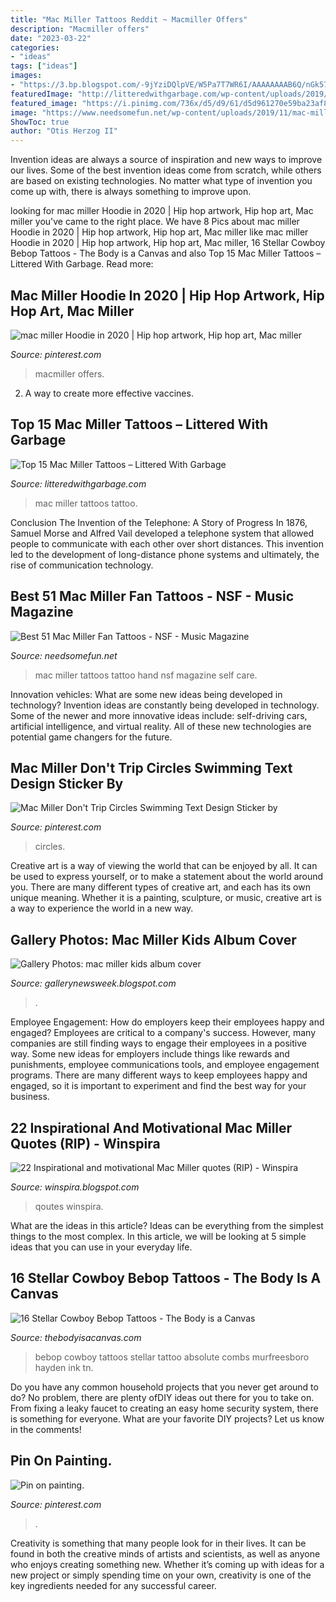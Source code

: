 ```yaml
---
title: "Mac Miller Tattoos Reddit ~ Macmiller Offers"
description: "Macmiller offers"
date: "2023-03-22"
categories:
- "ideas"
tags: ["ideas"]
images:
- "https://3.bp.blogspot.com/-9jYziDQlpVE/W5Pa7T7WR6I/AAAAAAAAB6Q/nGk57mcbCCE7AZrM4ZzJ7iLhowL-cQ9jQCLcBGAs/s1600/Adobe_Post_20180908_113341.jpg"
featuredImage: "http://litteredwithgarbage.com/wp-content/uploads/2019/02/Mac-Miller-@dylanwebertattoos-1024x1024.jpg"
featured_image: "https://i.pinimg.com/736x/d5/d9/61/d5d961270e59ba23af855ef222787767.jpg"
image: "https://www.needsomefun.net/wp-content/uploads/2019/11/mac-miller-tattoos-9.jpg"
ShowToc: true
author: "Otis Herzog II"
---
```



Invention ideas are always a source of inspiration and new ways to improve our lives. Some of the best invention ideas come from scratch, while others are based on existing technologies. No matter what type of invention you come up with, there is always something to improve upon.

	

		
looking for mac miller Hoodie in 2020 | Hip hop artwork, Hip hop art, Mac miller you've came to the right place. We have 8 Pics about mac miller Hoodie in 2020 | Hip hop artwork, Hip hop art, Mac miller like mac miller Hoodie in 2020 | Hip hop artwork, Hip hop art, Mac miller, 16 Stellar Cowboy Bebop Tattoos - The Body is a Canvas and also Top 15 Mac Miller Tattoos – Littered With Garbage. Read more:
		
    
## Mac Miller Hoodie In 2020 | Hip Hop Artwork, Hip Hop Art, Mac Miller

<img loading=lazy src="https://i.pinimg.com/originals/43/fd/58/43fd581d9417618f8db70df7fae6f2b4.jpg" onerror="this.onerror=null;this.src='https://tse1.mm.bing.net/th?id=OIP.awUkIY36pWIRrG2bvLhwLQHaJQ&amp;pid=15.1';" alt="mac miller Hoodie in 2020 | Hip hop artwork, Hip hop art, Mac miller">

_Source: pinterest.com_

>macmiller offers. 

	

2. A way to create more effective vaccines.

    
## Top 15 Mac Miller Tattoos – Littered With Garbage

<img loading=lazy src="http://litteredwithgarbage.com/wp-content/uploads/2019/02/Mac-Miller-@dylanwebertattoos-1024x1024.jpg" onerror="this.onerror=null;this.src='https://tse2.mm.bing.net/th?id=OIP.581jF4zYW0f0FizUL8me1QHaHa&amp;pid=15.1';" alt="Top 15 Mac Miller Tattoos – Littered With Garbage">

_Source: litteredwithgarbage.com_

>mac miller tattoos tattoo. 

	

Conclusion
The Invention of the Telephone: A Story of Progress
In 1876, Samuel Morse and Alfred Vail developed a telephone system that allowed people to communicate with each other over short distances. This invention led to the development of long-distance phone systems and ultimately, the rise of communication technology.

    
## Best 51 Mac Miller Fan Tattoos - NSF - Music Magazine

<img loading=lazy src="https://www.needsomefun.net/wp-content/uploads/2019/11/mac-miller-tattoos-9.jpg" onerror="this.onerror=null;this.src='https://tse1.mm.bing.net/th?id=OIP.alJka0T-jBzZrir_aVdY_AAAAA&amp;pid=15.1';" alt="Best 51 Mac Miller Fan Tattoos - NSF - Music Magazine">

_Source: needsomefun.net_

>mac miller tattoos tattoo hand nsf magazine self care. 

	

Innovation vehicles: What are some new ideas being developed in technology?
Invention ideas are constantly being developed in technology. Some of the newer and more innovative ideas include: self-driving cars, artificial intelligence, and virtual reality. All of these new technologies are potential game changers for the future.

    
## Mac Miller Don&#039;t Trip Circles Swimming Text Design Sticker By

<img loading=lazy src="https://i.pinimg.com/736x/d5/d9/61/d5d961270e59ba23af855ef222787767.jpg" onerror="this.onerror=null;this.src='https://tse2.mm.bing.net/th?id=OIP.PPz0BQCZUqRTWIgkyN5ldwHaHa&amp;pid=15.1';" alt="Mac Miller Don&#039;t Trip Circles Swimming Text Design Sticker by">

_Source: pinterest.com_

>circles. 

	

Creative art is a way of viewing the world that can be enjoyed by all. It can be used to express yourself, or to make a statement about the world around you. There are many different types of creative art, and each has its own unique meaning. Whether it is a painting, sculpture, or music, creative art is a way to experience the world in a new way.

    
## Gallery Photos: Mac Miller Kids Album Cover

<img loading=lazy src="https://3.bp.blogspot.com/_oGOkXoEXmqc/TGY0FEj-wYI/AAAAAAAAAEA/IbhezYpnvLo/s1600/mac_miller_kids.jpg" onerror="this.onerror=null;this.src='https://tse3.mm.bing.net/th?id=OIP._5Sk2A1SPaCI37NfFul_lAHaHa&amp;pid=15.1';" alt="Gallery Photos: mac miller kids album cover">

_Source: gallerynewsweek.blogspot.com_

>. 

	

Employee Engagement: How do employers keep their employees happy and engaged?
Employees are critical to a company's success. However, many companies are still finding ways to engage their employees in a positive way. Some new ideas for employers include things like rewards and punishments, employee communications tools, and employee engagement programs. There are many different ways to keep employees happy and engaged, so it is important to experiment and find the best way for your business.

    
## 22 Inspirational And Motivational Mac Miller Quotes (RIP) - Winspira

<img loading=lazy src="https://3.bp.blogspot.com/-9jYziDQlpVE/W5Pa7T7WR6I/AAAAAAAAB6Q/nGk57mcbCCE7AZrM4ZzJ7iLhowL-cQ9jQCLcBGAs/s1600/Adobe_Post_20180908_113341.jpg" onerror="this.onerror=null;this.src='https://tse1.mm.bing.net/th?id=OIP.u-Jpk5_jtB1HwcYiN-BdnwHaLG&amp;pid=15.1';" alt="22 Inspirational and motivational Mac Miller quotes (RIP) - Winspira">

_Source: winspira.blogspot.com_

>qoutes winspira. 

	

What are the ideas in this article?
Ideas can be everything from the simplest things to the most complex. In this article, we will be looking at 5 simple ideas that you can use in your everyday life.

    
## 16 Stellar Cowboy Bebop Tattoos - The Body Is A Canvas

<img loading=lazy src="https://thebodyisacanvas.com/wp-content/uploads/2019/02/Cowboy-Bebop-tattoo-13.jpg" onerror="this.onerror=null;this.src='https://tse3.mm.bing.net/th?id=OIP.ZIBkSxcAGrj9DuIK0pZLKwAAAA&amp;pid=15.1';" alt="16 Stellar Cowboy Bebop Tattoos - The Body is a Canvas">

_Source: thebodyisacanvas.com_

>bebop cowboy tattoos stellar tattoo absolute combs murfreesboro hayden ink tn. 

	

Do you have any common household projects that you never get around to do? No problem, there are plenty ofDIY ideas out there for you to take on. From fixing a leaky faucet to creating an easy home security system, there is something for everyone. What are your favorite DIY projects? Let us know in the comments!

    
## Pin On Painting.

<img loading=lazy src="https://i.pinimg.com/736x/b5/5e/c5/b55ec549688b819a64394513d5357f0a.jpg" onerror="this.onerror=null;this.src='https://tse4.mm.bing.net/th?id=OIP.nARV4EojN-Tqmxlo3jE_5gHaHV&amp;pid=15.1';" alt="Pin on painting.">

_Source: pinterest.com_

>. 

	

Creativity is something that many people look for in their lives. It can be found in both the creative minds of artists and scientists, as well as anyone who enjoys creating something new. Whether it’s coming up with ideas for a new project or simply spending time on your own, creativity is one of the key ingredients needed for any successful career.

